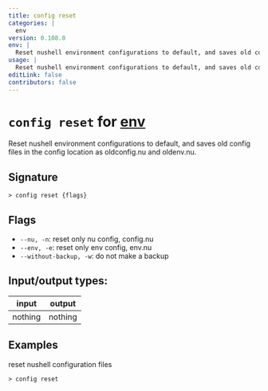 ```yaml
---
title: config reset
categories: |
  env
version: 0.108.0
env: |
  Reset nushell environment configurations to default, and saves old config files in the config location as oldconfig.nu and oldenv.nu.
usage: |
  Reset nushell environment configurations to default, and saves old config files in the config location as oldconfig.nu and oldenv.nu.
editLink: false
contributors: false
---
```

<!-- This file is automatically generated. Please edit the command in https://github.com/nushell/nushell instead. -->

# `config reset` for [env](/commands/categories/env.md)

<div class='command-title'>Reset nushell environment configurations to default, and saves old config files in the config location as oldconfig.nu and oldenv.nu.</div>

## Signature

```> config reset {flags} ```

## Flags

 -  `--nu, -n`: reset only nu config, config.nu
 -  `--env, -e`: reset only env config, env.nu
 -  `--without-backup, -w`: do not make a backup


## Input/output types:

| input   | output  |
| ------- | ------- |
| nothing | nothing |
## Examples

reset nushell configuration files
```nu
> config reset

```
